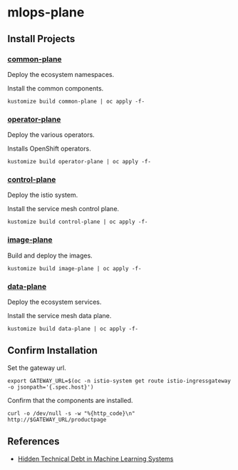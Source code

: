 # mlops-plane

## Install Projects

### [common-plane](./common-plane)
Deploy the ecosystem namespaces.

Install the common components.
```console 
kustomize build common-plane | oc apply -f-
```

### [operator-plane](./data-plane)
Deploy the various operators.

Installs OpenShift operators.
```console 
kustomize build operator-plane | oc apply -f-
```

### [control-plane](./control-plane)
Deploy the istio system.

Install the service mesh control plane.
```console 
kustomize build control-plane | oc apply -f-
```

### [image-plane](./image-plane)
Build and deploy the images.
```console 
kustomize build image-plane | oc apply -f-
```

### [data-plane](./data-plane) 
Deploy the ecosystem services.

Install the service mesh data plane.
```console 
kustomize build data-plane | oc apply -f-
```

## Confirm Installation
Set the gateway url.
```console
export GATEWAY_URL=$(oc -n istio-system get route istio-ingressgateway -o jsonpath='{.spec.host}')
```

Confirm that the components are installed.
```console
curl -o /dev/null -s -w "%{http_code}\n" http://$GATEWAY_URL/productpage
```

## References

* [Hidden Technical Debt in Machine Learning Systems](https://papers.nips.cc/paper/2015/file/86df7dcfd896fcaf2674f757a2463eba-Paper.pdf)